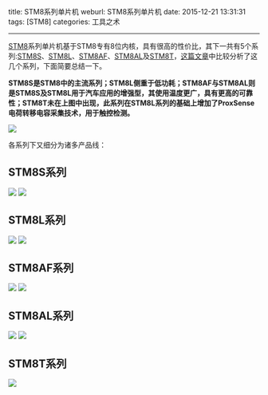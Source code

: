 title: STM8系列单片机
weburl: STM8系列单片机
date: 2015-12-21 13:31:31
tags: [STM8]
categories: 工具之术

---

[STM8](http://www.st.com/web/en/catalog/mmc/FM141/SC1244)系列单片机基于STM8专有8位内核，具有很高的性价比，其下一共有5个系列:[STM8S](http://www.st.com/st-web-ui/active/en/home/catalog/mmc/SC1244/SS1010)、[STM8L](http://www.st.com/st-web-ui/active/en/home/catalog/mmc/SC1244/SS1336)、[STM8AF](http://www.st.com/st-web-ui/active/en/home/catalog/mmc/SC1244/SS1583)、[STM8AL](http://www.st.com/st-web-ui/active/en/home/catalog/mmc/SC1244/SS1584)及[STM8T](http://www.st.com/st-web-ui/active/en/home/catalog/mmc/FM141/SC1244/SS1598)，[这篇文章](http://www.eccn.com/theme/2015/smarthome/ArticleShow.html?pid=2014100910359313)中比较分析了这几个系列，下面简要总结一下。

**STM8S是STM8中的主流系列；STM8L侧重于低功耗；STM8AF与STM8AL则是STM8S及STM8L用于汽车应用的增强型，其使用温度更广，具有更高的可靠性；STM8T未在上图中出现，此系列在STM8L系列的基础上增加了ProxSense电荷转移电容采集技术，用于触控检测。**

<!--more-->

![](https://img.gaomf.cn/STM8STM8_SC1244.jpg)

各系列下又细分为诸多产品线：

## **STM8S系列**
![](https://img.gaomf.cn/STM8STM8S003005007%20Value%20Line_LN2.jpg)
![](https://img.gaomf.cn/STM8STM8S_series_SS1010.jpg)

## **STM8L系列**
![](https://img.gaomf.cn/STM8STM8L051052_Value_Line_LN1798.jpg)
![](https://img.gaomf.cn/STM8STM8L_series_SS1336.jpg)

## **STM8AF系列**
![](https://img.gaomf.cn/STM8STM8AF52_line_LN1543.jpg)
![](https://img.gaomf.cn/STM8STM8AF_series_SS1583.jpg)

## **STM8AL系列**
![](https://img.gaomf.cn/STM8STM8AL31_line_LN3.jpg)
![](https://img.gaomf.cn/STM8STM8AL_series_SS1584.jpg)

## **STM8T系列**
![](https://img.gaomf.cn/STM8STM8T_series_SS1598.jpg)

